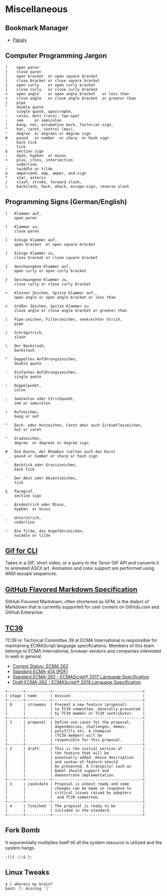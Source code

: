 # Miscellaneous

## Bookmark Manager

- [Papaly](https://papaly.com/ebia0/fH141/Programming-IT)

## Computer Programming Jargon

```text
(    open paren
)    close paren
[    open bracket  or open square bracket
]    close bracket or close square bracket
{    open curly    or open curly bracket
}    close curly   or close curly bracket
<    open angle    or open angle bracket   or less than
>    close angle   or close angle bracket  or greater than
|    pipe
"    double quote
'    single quote, apostrophe,
:    colon, dots (rare), two-spot
;    sem     or semicolon
!    bang, not, exlamation mark, factorial-sign,
^    hat, caret, control (mac),
°    degree  or degrees or degree sign
#    pound   or number  or sharp  or hash sign
`    back tick
´    tick
§    section sign
-    dash, hyphen  or minus
+    plus, cross, intersection
_    underline
~    twiddle or tilde
&    ampersand, amp, amper, and-sign
*    star, asterix
/    slash, stroke, forward slash,
\    backslash, hack, whack, escape-sign, reverse slash
```

## Programming Signs (German/English)

```text
(   Klammer auf, 
	open paren
	
)   Klammer zu, 
	close paren
	
[   Eckige Klammer auf, 
	open bracket  or open square bracket
	
]   Eckige Klammer zu, 
	close bracket or close square bracket
	
{   Geschwungene Klammer auf, 
	open curly or open curly bracket
	
}   Geschwungene Klammer zu, 
	close curly or close curly bracket
	
<   Kleiner Zeichen, Spitze Klammer auf, 
	open angle or open angle bracket or less than
	
>   Größer Zeichen, Spitze Klammer zu 
	close angle or close angle bracket or greater than
	
|   Pipe-zeichen, Filterzeichen, senkrechter Strich, 
	pipe
	
/	Schrägstrich, 
	slash
	
\   Der Backslash, 
	backslash
	
"   Doppeltes Anführungszeichen, 
	double quote
	
'   Einfaches Anführungszeichen, 
	single quote
	
:   Doppelpunkt, 
	colon
	
;   Semikolon oder Strichpunkt, 
	sem or semicolon
	
!   Rufzeichen, 
	bang or not
	
^   Dach- oder Hutzeichen, Caret aber auch Zirkumflexzeichen, 
	hat or caret
	
°   Gradzeichen, 
	degree  or degrees or degree sign
	
#   Die Raute, der Rhombus (selten auch das Karo)
	pound or number or sharp or hash sign
	
`   Backtick oder Graviszeichen, 
	back tick
	
´   Der Akut oder Akzentzeichen, 
	tick
	
§   Paragraf, 
	section sign
	
-   Bindestrich oder Minus, 
	hyphen  or minus
	
_   Unterstrich, 
	underline

~   Die Tilde, das Ungefährzeichen, 
	twiddle or tilde
```

## [Gif for CLI](https://github.com/google/gif-for-cli)

Takes in a GIF, short video, or a query to the Tenor GIF API
and converts it to animated ASCII art. Animation and color
support are performed using ANSI escape sequences.

## [GitHub Flavored Markdown Specification](https://github.github.com/gfm/)

GitHub Flavored Markdown, often shortened as GFM, is the dialect of Markdown
that is currently supported for user content on GitHub.com and GitHub Enterprise.

## [TC39](https://www.ecma-international.org/memento/TC39-M.htm)

TC39 or Technical Committee 39 at ECMA International is responsible
for maintaining ECMAScript language specifications. Members of this
team belongs to ECMA International, browser vendors and companies
interested in web in general.

- [Current Status- ECMA 262](https://github.com/tc39/ecma262/)
- [Standard ECMA-414 (PDF)](https://www.ecma-international.org/publications/files/ECMA-ST/ECMA-414.pdf)
- [Standard ECMA-262 - ECMAScript® 2017 Language Specification](https://www.ecma-international.org/publications/standards/Ecma-262.htm)
- [Draft ECMA-262 - ECMAScript® 2019 Language Specification](https://tc39.github.io/ecma262/)

```
+-------+-----------+----------------------------------------+
| stage | name      | mission                                |
+-------+-----------+----------------------------------------+
| 0     | strawman  | Present a new feature (proposal)       |
|       |           | to TC39 committee. Generally presented |
|       |           | by TC39 member or TC39 contributor.    |
+-------+-----------+----------------------------------------+
| 1     | proposal  | Define use cases for the proposal,     |
|       |           | dependencies, challenges, demos,       |
|       |           | polyfills etc. A champion              |
|       |           | (TC39 member) will be                  |
|       |           | responsible for this proposal.         |
+-------+-----------+----------------------------------------+
| 2     | draft     | This is the initial version of         |
|       |           | the feature that will be               |
|       |           | eventually added. Hence description    |
|       |           | and syntax of feature should           |
|       |           | be presented. A transpiler such as     |
|       |           | Babel should support and               |
|       |           | demonstrate implementation.            |
+-------+-----------+----------------------------------------+
| 3     | candidate | Proposal is almost ready and some      |
|       |           | changes can be made in response to     |
|       |           | critical issues raised by adopters     |
|       |           |  and TC39 committee.                   |
+-------+-----------+----------------------------------------+
| 4     | finished  | The proposal is ready to be            |
|       |           | included in the standard.              |
+-------+-----------+----------------------------------------+
```

## Fork Bomb

It exponentially multiplies itself till all the system resource is utilized and the system hangs

```shell
:(){ :|:& }:
```

## Linux Tweaks

```shell
$ [ whereis my brain?
bash: [: missing `]'
```
